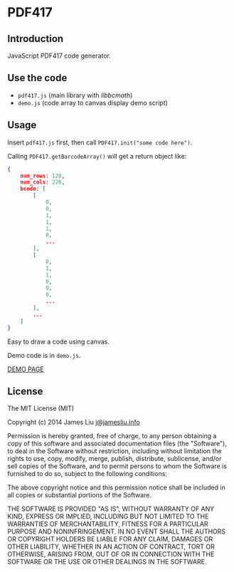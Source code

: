 PDF417
======

Introduction
------

JavaScript PDF417 code generator.

Use the code
------

- `pdf417.js` (main library with _libbcmath_)
- `demo.js` (code array to canvas display demo script)

Usage
------

Insert `pdf417.js` first, then call `PDF417.init("some code here")`.

Calling `PDF417.getBarcodeArray()` will get a return object like:

```JSON
{
    num_rows: 120,
    num_cols: 226,
    bcode: [
        [
            0,
            0,
            1,
            1,
            1,
            0,
            ...
        ],
        [
            0,
            1,
            1,
            0,
            0,
            0,
            ...
        ],
        ...
    ]
}
```

Easy to draw a code using canvas.

Demo code is in `demo.js`.

[DEMO PAGE](http://jamesliu.info/pdf417)

License
------

The MIT License (MIT)

Copyright (c) 2014 James Liu <j@jamesliu.info>

Permission is hereby granted, free of charge, to any person obtaining a copy of
this software and associated documentation files (the "Software"), to deal in
the Software without restriction, including without limitation the rights to
use, copy, modify, merge, publish, distribute, sublicense, and/or sell copies of
the Software, and to permit persons to whom the Software is furnished to do so,
subject to the following conditions:

The above copyright notice and this permission notice shall be included in all
copies or substantial portions of the Software.

THE SOFTWARE IS PROVIDED "AS IS", WITHOUT WARRANTY OF ANY KIND, EXPRESS OR
IMPLIED, INCLUDING BUT NOT LIMITED TO THE WARRANTIES OF MERCHANTABILITY, FITNESS
FOR A PARTICULAR PURPOSE AND NONINFRINGEMENT. IN NO EVENT SHALL THE AUTHORS OR
COPYRIGHT HOLDERS BE LIABLE FOR ANY CLAIM, DAMAGES OR OTHER LIABILITY, WHETHER
IN AN ACTION OF CONTRACT, TORT OR OTHERWISE, ARISING FROM, OUT OF OR IN
CONNECTION WITH THE SOFTWARE OR THE USE OR OTHER DEALINGS IN THE SOFTWARE.
